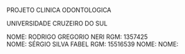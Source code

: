 PROJETO CLINICA ODONTOLOGICA

UNIVERSIDADE CRUZEIRO DO SUL

NOME: RODRIGO GREGORIO NERI   RGM: 1357425 <BR>
NOME: SÉRGIO SILVA FABEL      RGM: 15516539
NOME:
NOME:
